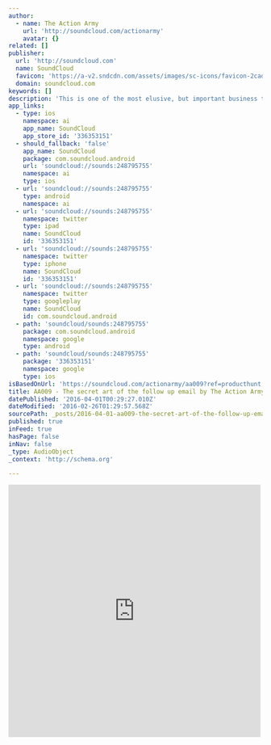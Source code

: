 ```yaml
---
author:
  - name: The Action Army
    url: 'http://soundcloud.com/actionarmy'
    avatar: {}
related: []
publisher:
  url: 'http://soundcloud.com'
  name: SoundCloud
  favicon: 'https://a-v2.sndcdn.com/assets/images/sc-icons/favicon-2cadd14b.ico'
  domain: soundcloud.com
keywords: []
description: 'This is one of the most elusive, but important business tips you will hear today. Sending follow up emails has proven to be one of the best ways to get people to take action when you want them to do something (like pay you money for your stuff).'
app_links:
  - type: ios
    namespace: ai
    app_name: SoundCloud
    app_store_id: '336353151'
  - should_fallback: 'false'
    app_name: SoundCloud
    package: com.soundcloud.android
    url: 'soundcloud://sounds:248795755'
    namespace: ai
    type: ios
  - url: 'soundcloud://sounds:248795755'
    type: android
    namespace: ai
  - url: 'soundcloud://sounds:248795755'
    namespace: twitter
    type: ipad
    name: SoundCloud
    id: '336353151'
  - url: 'soundcloud://sounds:248795755'
    namespace: twitter
    type: iphone
    name: SoundCloud
    id: '336353151'
  - url: 'soundcloud://sounds:248795755'
    namespace: twitter
    type: googleplay
    name: SoundCloud
    id: com.soundcloud.android
  - path: 'soundcloud/sounds:248795755'
    package: com.soundcloud.android
    namespace: google
    type: android
  - path: 'soundcloud/sounds:248795755'
    package: '336353151'
    namespace: google
    type: ios
isBasedOnUrl: 'https://soundcloud.com/actionarmy/aa009?ref=producthunt'
title: AA009 - The secret art of the follow up email by The Action Army
datePublished: '2016-04-01T00:29:27.010Z'
dateModified: '2016-02-26T01:29:57.568Z'
sourcePath: _posts/2016-04-01-aa009-the-secret-art-of-the-follow-up-email-by-the-action.md
published: true
inFeed: true
hasPage: false
inNav: false
_type: AudioObject
_context: 'http://schema.org'

---
```

<iframe src="https://cdn.embedly.com/widgets/media.html?src=https%3A%2F%2Fw.soundcloud.com%2Fplayer%2F%3Fvisual%3Dtrue%26url%3Dhttp%253A%252F%252Fapi.soundcloud.com%252Ftracks%252F248795755%26show_artwork%3Dtrue%26ref%3Dproducthunt&amp;url=https%3A%2F%2Fsoundcloud.com%2Factionarmy%2Faa009%3Fref%3Dproducthunt&amp;image=http%3A%2F%2Fi1.sndcdn.com%2Fartworks-000148528944-3m5ypy-t500x500.jpg&amp;key=b7d04c9b404c499eba89ee7072e1c4f7&amp;type=text%2Fhtml&amp;schema=soundcloud" width="500" height="500" scrolling="no" frameborder="0" allowfullscreen="allowfullscreen" style=""></iframe>